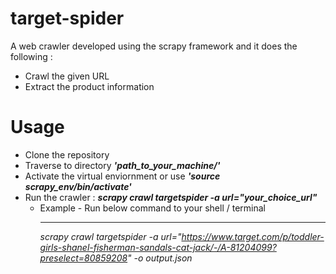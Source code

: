 # target-spider
A web crawler developed using the scrapy framework and it does the following :
- Crawl the given URL
- Extract the product information

# Usage
- Clone the repository
- Traverse to directory <b><i> 'path_to_your_machine/' </i></b>
- Activate the virtual enviornment or use  <b><i> 'source scrapy_env/bin/activate'</i></b>
- Run the crawler : <b><i> scrapy crawl targetspider -a url="your_choice_url" </i></b>
  - Example - Run below command to your shell / terminal <hr>
   <i> scrapy crawl targetspider -a url="https://www.target.com/p/toddler-girls-shanel-fisherman-sandals-cat-jack/-/A-81204099?preselect=80859208" -o output.json </i>
